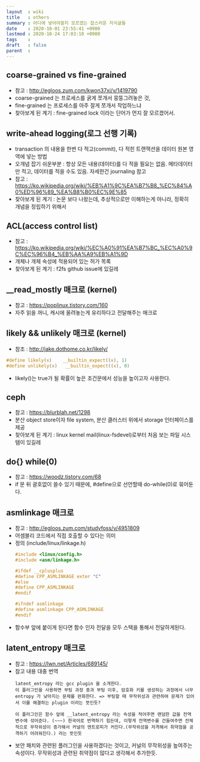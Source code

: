 ```yaml
---
layout  : wiki
title   : others
summary : 어디에 넣어야할지 모르겠는 잡스러운 지식글들
date    : 2020-10-01 23:55:41 +0900
lastmod : 2020-10-24 17:03:10 +0900
tags    :
draft   : false
parent  :
---
```


## coarse-grained vs fine-grained
 * 참고 : http://egloos.zum.com/kwon37xi/v/1419790
 * coarse-grained 는 프로세스를 굵게 쪼개서 뭉뚱그려놓은 것,
 * fine-grained 는 프로세스를 아주 잘게 쪼개서 작업하느냐
 * 찾아보게 된 계기 : fine-grained lock 이라는 단어가 먼지 잘 모르겠어서.

## write-ahead logging(로그 선행 기록)
 * transaction 의 내용을 한번 다 적고(commit), 다 적힌 트랜잭션을 데이터 원본 영역에 넣는 방법
 * 오개념 잡기 쉬운부분 : 항상 모든 내용(데이터)를 다 적을 필요는 없음. 메타데이터만 적고, 데이터를 적을 수도 있음. 자세한건 journaling 참고
 * 참고 : https://ko.wikipedia.org/wiki/%EB%A1%9C%EA%B7%B8_%EC%84%A0%ED%96%89_%EA%B8%B0%EC%9E%85
 * 찾아보게 된 계기 : 논문 보다 나왔는데, 추상적으로만 이해하는게 아니라, 정확히 개념을 정립하기 위해서

## ACL(access control list)
 * 참고 : https://ko.wikipedia.org/wiki/%EC%A0%91%EA%B7%BC_%EC%A0%9C%EC%96%B4_%EB%AA%A9%EB%A1%9D
 * 개체나 개체 속성에 적용되어 있는 허가 목록
 * 찾아보게 된 계기 : f2fs github issue에 있길레

## __read_mostly 매크로 (kernel)
 * 참고 : https://poplinux.tistory.com/160
 * 자주 읽을 꺼니, 캐시에 올려놓는게 유리하다고 전달해주는 매크로

## likely && unlikely 매크로 (kernel)
 * 참조 : http://jake.dothome.co.kr/likely/
  ```c
  #define likely(x)    __builtin_expect((x), 1)
  #define unlikely(x)   __builtin_expect((x), 0)
  ```
 * likely()는 true가 될 확률이 높은 조건문에서 성능을 높이고자 사용한다.

## ceph
 * 참고 : https://blurblah.net/1298
 * 분산 object store이자 file system, 분산 클러스터 위에서 storage 인터페이스를 제공
 * 찾아보게 된 계기 : linux kernel mail(linux-fsdevel)로부터 처음 보는 파일 시스템이 있길레

## do{} while(0)
 * 참고 : https://woodz.tistory.com/68
 * if 문 뒤 괄호없이 쓸수 있기 때문에, #define으로 선언할때 do-while(0)로 묶어둔다.

## asmlinkage 매크로
 * 참고 : http://egloos.zum.com/studyfoss/v/4951809
 * 어셈블리 코드에서 직접 호출할 수 있다는 의미
 * 정의 (include/linux/linkage.h)
   ```c
   #include <linux/config.h>
   #include <asm/linkage.h>

   #ifdef __cplusplus
   #define CPP_ASMLINKAGE exter "C"
   #else
   #define CPP_ASMLINKAGE
   #endif

   #ifndef asmlinkage
   #define asmlinkage CPP_ASMLINKAGE
   #endif
   ```
 * 함수부 앞에 붙이게 된다면 함수 인자 전달을 모두 스택을 통해서 전달하게된다.

## latent_entropy 매크로
 * 참고 : https://lwn.net/Articles/689145/
 * 참고 내용 대충 번역
   ```
   latent_entropy 라는 gcc plugin 을 소개한다.
   이 플러그인을 사용하면 부팅 과정 중과 부팅 이후, 암호화 키를 생성하는 과정에서 너무 entropy 가 낮아지는 문제를 완화한다. => 부팅할 때 무작위성과 관련하여 문제가 있어서 이를 해결하는 plugin 이라는 뜻인듯?

   이 플러그인은 함수 앞에 __latent_entropy 라는 속성을 적어주면 랜덤한 값을 전역 변수에 섞어준다. (~~~) 한국어로 번역하기 힘든데, 이렇게 전역변수를 건들여주면 전체적으로 무작위성이 증가해서 커널의 엔트로피가 커진다.(무작위성을 저격해서 취약점을 공격하기 어려워진다.) 라는 뜻인듯
   ```
 * 보안 패치와 관련된 플러그인을 사용하겠다는 것이고, 커널의 무작위성을 높여주는 속성이다. 무작위성과 관련된 취약점이 많다고 생각해서 추가한듯.
